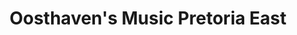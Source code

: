 ---
title: "Oosthaven's Music Pretoria East"
url: /pretoria/oosthavens-music-pretoria-east/
shop: musical instrument
---
